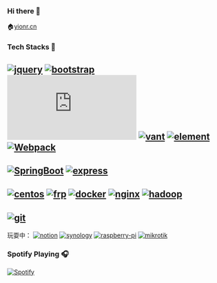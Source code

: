 ### Hi there 👋
🏠[yionr.cn](https://yionr.cn)

### Tech Stacks 🐾
[![jquery](https://img.shields.io/badge/jquery-0769ad?style=flat-square&logo=jquery)]()
[![bootstrap](https://img.shields.io/badge/bootstrap-ffe484?style=flat-square&logo=bootstrap)]()
[![Vue.js](https://img.shields.io/badge/Vue.js(2|3)-85E4FF?style=flat-square&logo=vue.js)]()
[![vant](https://img.shields.io/badge/vant-black?style=flat-square)]()
[![element](https://img.shields.io/badge/element-409eff?style=flat-square)]()
[![Webpack](https://img.shields.io/badge/Webpack-FFE9AB?style=flat-square&logo=webpack)]()
---
[![SpringBoot](https://img.shields.io/badge/springBoot-FF4340?style=flat-square&logo=SpringBoot)]()
[![express](https://img.shields.io/badge/express-FF996E?style=flat-square&logo=express)]()
---
[![centos](https://img.shields.io/badge/centos-0099FF?style=flat-square&logo=centos)]()
[![frp](https://img.shields.io/badge/frp-CCFFA6?style=flat-square)]()
[![docker](https://img.shields.io/badge/docker-FFF7AB?style=flat-square&logo=docker)]()
[![nginx](https://img.shields.io/badge/nginx-A8FFEE?style=flat-square&logo=nginx)]()
[![hadoop](https://img.shields.io/badge/hadoop-FFE0D4?style=flat-square&logo=Apache-Hadoop)]()
---
[![git](https://img.shields.io/badge/git-8C98FF?style=flat-square&logo=git)]()
---
玩耍中：
[![notion](https://img.shields.io/badge/notion-57CDFF?style=flat-square&logo=notion)]()
[![synology](https://img.shields.io/badge/synology-FFEA00?style=flat-square&logo=synology)]()
[![raspberry-pi](https://img.shields.io/badge/raspberry_pi-FFCD7D?style=flat-square&logo=raspberry-pi)]()
[![mikrotik](https://img.shields.io/badge/mikrotik-0F0FFF?style=flat-square)]()

### Spotify Playing 🎧

[![Spotify](https://novatorem-yionr.vercel.app/api/spotify)](https://open.spotify.com/user/yionr)
